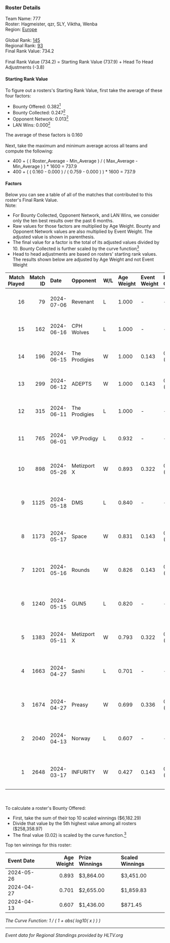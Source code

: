 ### Roster Details<br />
Team Name: 777<br />
Roster: Hagmeister, qzr, SLY, Viktha, Wenba<br />
Region: [Europe]( ../standings_europe.md)<br />
<br />
Global Rank: [145](../standings_global.md)<br />
Regional Rank: [93]( ../standings_europe.md)<br />
Final Rank Value:  734.2<br />
<br />
Final Rank Value (734.2) = Starting Rank Value (737.9) + Head To Head Adjustments (-3.8)<br />

#### Starting Rank Value<br />
To figure out a rosters's Starting Rank Value, first take the average of these four factors:<br />
- Bounty Offered: 0.382[<sup>1</sup>](#table2)
- Bounty Collected: 0.247[<sup>2</sup>](#table1)
- Opponent Network: 0.013[<sup>2</sup>](#table1)
- LAN Wins: 0.000[<sup>2</sup>](#table1)

The average of these factors is 0.160<br />
<br />
Next, take the maximum and minimum average across all teams and compute the following:<br />
- 400 + ( ( Roster_Average - Min_Average ) / ( Max_Average - Min_Average ) ) * 1600 = 737.9
- 400 + ( ( 0.160 - 0.000 ) / ( 0.759 - 0.000 ) ) * 1600 = 737.9


#### Factors<br />
Below you can see a table of all of the matches that contributed to this roster's Final Rank Value.<br />
Note:<br />

- For Bounty Collected, Opponent Network, and LAN Wins, we consider only the ten best results over the past 6 months.
- Raw values for those factors are multiplied by Age Weight. Bounty and Opponent Network values are also multiplied by Event Weight. The adjusted value is shown in parenthesis.
- The final value for a factor is the total of its adjusted values divided by 10. Bounty Collected is further scaled by the curve function[<sup>3</sup>](#curveFunction)
- Head to head adjustments are based on rosters' starting rank values. The results shown below are adjusted by Age Weight and not Event Weight
<span id="table1"></span><br />


| Match Played | Match ID | Date       | Opponent      | W/L | Age Weight | Event Weight | Bounty Collected | Opponent Network | LAN Wins  | H2H Adj. | Roster                                       |
| -: | -: | :- | :- | :- | :- | :- | :- | :- | :- | -: | :- |
|           16 |       79 | 2024-07-06 | Revenant      | L   | 1.000      | -            | -                | -                | -         |   -12.10 | Hagmeister, qzr, SLY, Viktha, Wenba          |
|           15 |      162 | 2024-06-16 | CPH Wolves    | L   | 1.000      | -            | -                | -                | -         |   -15.62 | Hagmeister, qzr, SLY, Viktha, Wenba          |
|           14 |      196 | 2024-06-15 | The Prodigies | W   | 1.000      | 0.143        | 0.000 (0.000)    | 0.116 (0.017)    | 0 (0.000) |     9.00 | Hagmeister, qzr, SLY, Viktha, Wenba          |
|           13 |      299 | 2024-06-12 | ADEPTS        | W   | 1.000      | 0.143        | 0.003 (0.000)    | 0.034 (0.005)    | 0 (0.000) |    12.70 | Hagmeister, qzr, SLY, Viktha, Wenba          |
|           12 |      315 | 2024-06-11 | The Prodigies | L   | 1.000      | -            | -                | -                | -         |   -21.99 | Hagmeister, qzr, SLY, Viktha, Wenba          |
|           11 |      765 | 2024-06-01 | VP.Prodigy    | L   | 0.932      | -            | -                | -                | -         |    -7.76 | Affava, Hagmeister, qzr, Viktha, Wenba       |
|           10 |      898 | 2024-05-26 | Metizport X   | W   | 0.893      | 0.322        | 0.008 (0.002)    | 0.033 (0.009)    | 0 (0.000) |    10.56 | Affava, Hagmeister, MadeInRed, Viktha, Wenba |
|            9 |     1125 | 2024-05-18 | DMS           | L   | 0.840      | -            | -                | -                | -         |    -7.62 | Affava, Hagmeister, MadeInRed, Viktha, Wenba |
|            8 |     1173 | 2024-05-17 | Space         | W   | 0.831      | 0.143        | 0.009 (0.001)    | 0.404 (0.048)    | 0 (0.000) |    17.49 | Affava, Hagmeister, MadeInRed, Viktha, Wenba |
|            7 |     1201 | 2024-05-16 | Rounds        | W   | 0.826      | 0.143        | 0.000 (0.000)    | 0.000 (0.000)    | 0 (0.000) |     3.19 | Affava, Hagmeister, MadeInRed, Viktha, Wenba |
|            6 |     1240 | 2024-05-15 | GUN5          | L   | 0.820      | -            | -                | -                | -         |    -5.54 | Affava, Hagmeister, MadeInRed, Viktha, Wenba |
|            5 |     1383 | 2024-05-11 | Metizport X   | W   | 0.793      | 0.322        | 0.008 (0.002)    | 0.033 (0.008)    | 0 (0.000) |     9.94 | Affava, Hagmeister, MadeInRed, Viktha, Wenba |
|            4 |     1663 | 2024-04-27 | Sashi         | L   | 0.701      | -            | -                | -                | -         |    -1.46 | Affava, Hagmeister, MadeInRed, Viktha, Wenba |
|            3 |     1674 | 2024-04-27 | Preasy        | W   | 0.699      | 0.336        | 0.012 (0.003)    | 0.176 (0.041)    | 0 (0.000) |    13.01 | Affava, Hagmeister, MadeInRed, Viktha, Wenba |
|            2 |     2040 | 2024-04-13 | Norway        | L   | 0.607      | -            | -                | -                | -         |    -9.33 | Affava, Hagmeister, MadeInRed, Viktha, Wenba |
|            1 |     2648 | 2024-03-17 | INFURITY      | W   | 0.427      | 0.143        | 0.000 (0.000)    | 0.000 (0.000)    | 0 (0.000) |     1.76 | Affava, Hagmeister, MadeInRed, Viktha, Wenba |

<br />
<span id="table2"></span><br />
To calculate a roster's Bounty Offered:<br />

- First, take the sum of their top 10 scaled winnings ($6,182.29)
- Divide that value by the 5th highest value among all rosters ($258,358.97)
- The final value (0.02) is scaled by the curve function.[<sup>3</sup>](#curveFunction)

Top ten winnings for this roster:<br />

| Event Date | Age Weight | Prize Winnings | Scaled Winnings |
| :- | -: | :- | :- |
| 2024-05-26 |      0.893 | $3,864.00      | $3,451.00       |
| 2024-04-27 |      0.701 | $2,655.00      | $1,859.83       |
| 2024-04-13 |      0.607 | $1,436.00      | $871.45         |


<span id="curveFunction"></span>_The Curve Function: 1 / ( 1 + abs( log10( x ) ) )_<br />

---
_Event data for Regional Standings provided by HLTV.org_<br />
